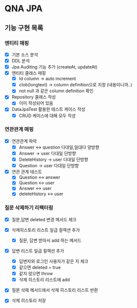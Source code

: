 # QNA JPA

## 기능 구현 목록

### 엔티티 매핑

- [x] 기본 소스 분석
- [x] DDL 분석
- [x] Jpa Auditing 기능 추가 (createAt, updateAt)
- [x] 엔티티 클래스 매핑
    - [x] Id column -> auto increment
    - [x] clob(longtext) -> column definition으로 지정 (내용이니까..)
    - [x] not null 과 같은 column definition 확인
- [x] Repository 클래스 작성
    - [x] 이미 작성되어 있음
- [x] DataJpaTest 활용한 테스트 케이스 작성
    - [x] CRUD 케이스에 대해 모두 작성

### 연관관계 매핑

- [x] 연관관계 파악
    - [x] Answer <-> question 다대일,일대다 양방향
    - [x] Answer -> user 다대일 단방향
    - [x] DeleteHistory -> user 다대일 단방향
    - [x] Question -> user 다대일 단방향
- [x] 연관 관계 테스트
    - [x] Question <-> answer
    - [x] Question <-> user
    - [x] Answer <-> user
    - [x] deleteHistory <-> user

### 질문 삭제하기 리팩터링

- [x] 질문,답변 deleted 변경 메서드 체크
- [x] 삭제히스토리 리스트 일급 컬렉션 추가
    - [x] 질문, 답변 받아서 add 하는 메서드
- [x] 답변 리스트 일급 컬렉션 추가
    - [x] 답변자와 로그인 사용자가 같은 지 체크
    - [x] 같으면 deleted = true
    - [x] 같지 않으면 throw
    - [x] 삭제 히스토리 리스트에 add
- [x] 질문 삭제 메서드에서 삭제 히스토리 리스트 반환
- [x] 삭제 히스토리 저장



